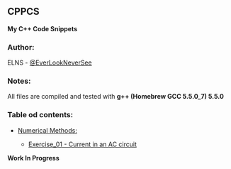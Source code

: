 ## CPPCS
**My C++ Code Snippets**

### Author:  
ELNS - [@EverLookNeverSee](https://github.com/EverLookNeverSee)

### Notes:  
All files are compiled and tested with **g++ (Homebrew GCC 5.5.0_7) 5.5.0**

### Table od contents:  

* [Numerical Methods:](/src/numerical_methods)  

    * [Exercise_01 - Current in an AC circuit](/src/numerical_methods/Exercise_01.cpp)  
 
**Work In Progress**